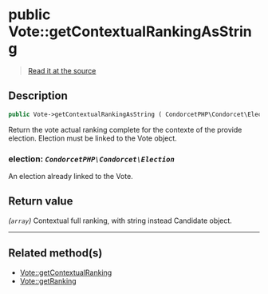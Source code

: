 # public Vote::getContextualRankingAsString

> [Read it at the source](https://github.com/julien-boudry/Condorcet/blob/master/src/Vote.php#L420)

## Description    

```php
public Vote->getContextualRankingAsString ( CondorcetPHP\Condorcet\Election $election ): array
```

Return the vote actual ranking complete for the contexte of the provide election. Election must be linked to the Vote object.
    

### **election:** *`CondorcetPHP\Condorcet\Election`*   
An election already linked to the Vote.    


## Return value   

*(`array`)* Contextual full ranking, with string instead Candidate object.


---------------------------------------

## Related method(s)      

* [Vote::getContextualRanking](/Docs/api-reference/Vote%20Class/Vote--getContextualRanking.md)    
* [Vote::getRanking](/Docs/api-reference/Vote%20Class/Vote--getRanking.md)    
